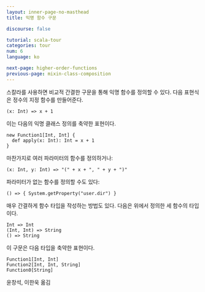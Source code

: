 ```yaml
---
layout: inner-page-no-masthead
title: 익명 함수 구문

discourse: false

tutorial: scala-tour
categories: tour
num: 6
language: ko

next-page: higher-order-functions
previous-page: mixin-class-composition
---
```


스칼라를 사용하면 비교적 간결한 구문을 통해 익명 함수를 정의할 수 있다. 다음 표현식은 정수의 지정 함수를 만들어준다.

    (x: Int) => x + 1

이는 다음의 익명 클래스 정의를 축약한 표현이다.

    new Function1[Int, Int] {
      def apply(x: Int): Int = x + 1
    }

마찬가지로 여러 파라미터의 함수를 정의하거나:

    (x: Int, y: Int) => "(" + x + ", " + y + ")"

파라미터가 없는 함수를 정의할 수도 있다:

    () => { System.getProperty("user.dir") }

매우 간결하게 함수 타입을 작성하는 방법도 있다. 다음은 위에서 정의한 세 함수의 타입이다.

    Int => Int
    (Int, Int) => String
    () => String

이 구문은 다음 타입을 축약한 표현이다.

    Function1[Int, Int]
    Function2[Int, Int, String]
    Function0[String]

윤창석, 이한욱 옮김